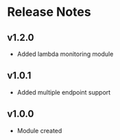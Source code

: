 # Release Notes

## v1.2.0
- Added lambda monitoring module

## v1.0.1
- Added multiple endpoint support

## v1.0.0
- Module created
